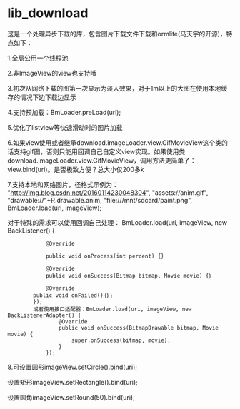 # lib_download
这是一个处理异步下载的库，包含图片下载文件下载和ormlite(马天宇的开源)，特点如下：

1.全局公用一个线程池

2.非ImageView的view也支持哦

3.初次从网络下载的图第一次显示为淡入效果，对于1m以上的大图在使用本地缓存的情况下边下载边显示

4.支持预加载：BmLoader.preLoad(uri);

5.优化了listview等快速滑动时的图片加载

6.如果view使用或者继承download.imageLoader.view.GifMovieView这个类的话支持gif图，否则只能用回调自己自定义view实现。如果使用类download.imageLoader.view.GifMovieView，调用方法更简单了：view.bind(uri)。是否极致方便？总大小仅200多k

7.支持本地和网络图片，径格式示例为：
		"http://img.blog.csdn.net/20160114230048304",
    		"assets://anim.gif",
                "drawable://"+R.drawable.anim,
                "file:///mnt/sdcard/paint.png",
		BmLoader.load(uri, imageView);

对于特殊的需求可以使用回调自己处理：
        BmLoader.load(uri, imageView, new BackListener() {
        
                @Override
                
                public void onProcess(int percent) {}
               
                @Override
                public void onSuccess(Bitmap bitmap, Movie movie) {｝
        
                @Override
	        public void onFailed()｛｝;
            });
            或者使用接口适配器：BmLoader.load(uri, imageView, new BackListenerAdapter() {
                    @Override
                    public void onSuccess(BitmapDrawable bitmap, Movie movie) {
                        super.onSuccess(bitmap, movie);
                    }
                });
                
8.可设置圆形imageView.setCircle().bind(uri);

设置矩形imageView.setRectangle().bind(uri);

设置圆角imageView.setRound(50).bind(uri);


